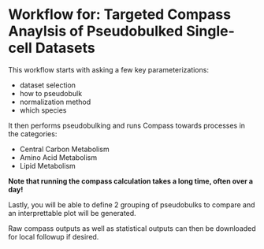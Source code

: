# Workflow for: Targeted Compass Anaylsis of Pseudobulked Single-cell Datasets

This workflow starts with asking a few key parameterizations:
- dataset selection
- how to pseudobulk
- normalization method
- which species

It then performs pseudobulking and runs Compass towards processes in the categories:
- Central Carbon Metabolism
- Amino Acid Metabolism
- Lipid Metabolism

**Note that running the compass calculation takes a long time, often over a day!**

Lastly, you will be able to define 2 grouping of pseudobulks to compare and an interprettable plot will be generated.

Raw compass outputs as well as statistical outputs can then be downloaded for local followup if desired.

